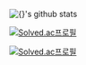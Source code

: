 ![{}'s github stats](https://github-readme-stats.vercel.app/api?username=kch1285&show_icons=true&&theme=highcontrast)

[![Solved.ac프로필](http://mazassumnida.wtf/api/mini/generate_badge?boj={handle})](https://solved.ac/{handle})

[![Solved.ac프로필](http://mazassumnida.wtf/api/v2/generate_badge?boj=kch1285)](https://solved.ac/kch1285)
